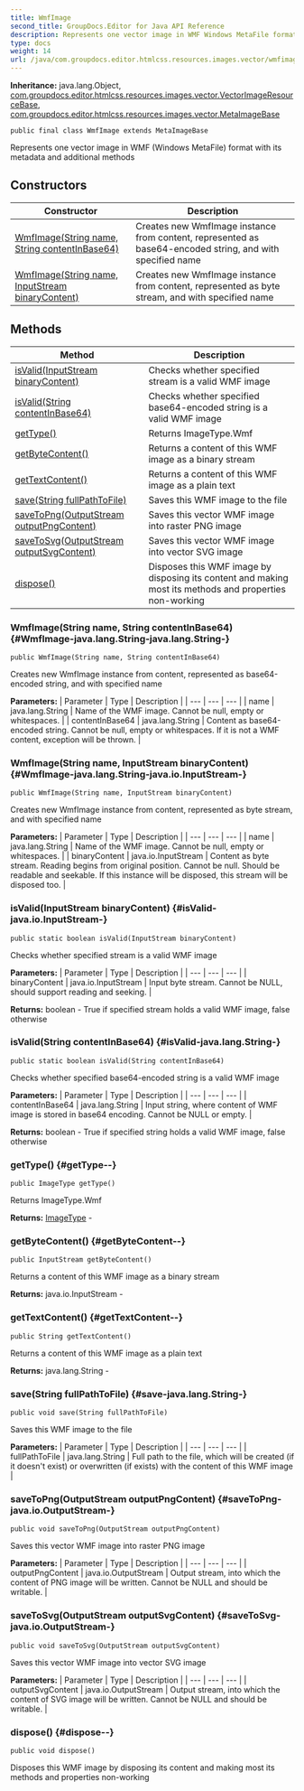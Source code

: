 ```yaml
---
title: WmfImage
second_title: GroupDocs.Editor for Java API Reference
description: Represents one vector image in WMF Windows MetaFile format with its metadata and additional methods
type: docs
weight: 14
url: /java/com.groupdocs.editor.htmlcss.resources.images.vector/wmfimage/
---
```

**Inheritance:**
java.lang.Object, [com.groupdocs.editor.htmlcss.resources.images.vector.VectorImageResourceBase](../../com.groupdocs.editor.htmlcss.resources.images.vector/vectorimageresourcebase), [com.groupdocs.editor.htmlcss.resources.images.vector.MetaImageBase](../../com.groupdocs.editor.htmlcss.resources.images.vector/metaimagebase)
```
public final class WmfImage extends MetaImageBase
```

Represents one vector image in WMF (Windows MetaFile) format with its metadata and additional methods
## Constructors

| Constructor | Description |
| --- | --- |
| [WmfImage(String name, String contentInBase64)](#WmfImage-java.lang.String-java.lang.String-) | Creates new WmfImage instance from content, represented as base64-encoded string, and with specified name |
| [WmfImage(String name, InputStream binaryContent)](#WmfImage-java.lang.String-java.io.InputStream-) | Creates new WmfImage instance from content, represented as byte stream, and with specified name |
## Methods

| Method | Description |
| --- | --- |
| [isValid(InputStream binaryContent)](#isValid-java.io.InputStream-) | Checks whether specified stream is a valid WMF image |
| [isValid(String contentInBase64)](#isValid-java.lang.String-) | Checks whether specified base64-encoded string is a valid WMF image |
| [getType()](#getType--) | Returns ImageType.Wmf |
| [getByteContent()](#getByteContent--) | Returns a content of this WMF image as a binary stream |
| [getTextContent()](#getTextContent--) | Returns a content of this WMF image as a plain text |
| [save(String fullPathToFile)](#save-java.lang.String-) | Saves this WMF image to the file |
| [saveToPng(OutputStream outputPngContent)](#saveToPng-java.io.OutputStream-) | Saves this vector WMF image into raster PNG image |
| [saveToSvg(OutputStream outputSvgContent)](#saveToSvg-java.io.OutputStream-) | Saves this vector WMF image into vector SVG image |
| [dispose()](#dispose--) | Disposes this WMF image by disposing its content and making most its methods and properties non-working |
### WmfImage(String name, String contentInBase64) {#WmfImage-java.lang.String-java.lang.String-}
```
public WmfImage(String name, String contentInBase64)
```


Creates new WmfImage instance from content, represented as base64-encoded string, and with specified name

**Parameters:**
| Parameter | Type | Description |
| --- | --- | --- |
| name | java.lang.String | Name of the WMF image. Cannot be null, empty or whitespaces. |
| contentInBase64 | java.lang.String | Content as base64-encoded string. Cannot be null, empty or whitespaces. If it is not a WMF content, exception will be thrown. |

### WmfImage(String name, InputStream binaryContent) {#WmfImage-java.lang.String-java.io.InputStream-}
```
public WmfImage(String name, InputStream binaryContent)
```


Creates new WmfImage instance from content, represented as byte stream, and with specified name

**Parameters:**
| Parameter | Type | Description |
| --- | --- | --- |
| name | java.lang.String | Name of the WMF image. Cannot be null, empty or whitespaces. |
| binaryContent | java.io.InputStream | Content as byte stream. Reading begins from original position. Cannot be null. Should be readable and seekable. If this instance will be disposed, this stream will be disposed too. |

### isValid(InputStream binaryContent) {#isValid-java.io.InputStream-}
```
public static boolean isValid(InputStream binaryContent)
```


Checks whether specified stream is a valid WMF image

**Parameters:**
| Parameter | Type | Description |
| --- | --- | --- |
| binaryContent | java.io.InputStream | Input byte stream. Cannot be NULL, should support reading and seeking. |

**Returns:**
boolean - True if specified stream holds a valid WMF image, false otherwise
### isValid(String contentInBase64) {#isValid-java.lang.String-}
```
public static boolean isValid(String contentInBase64)
```


Checks whether specified base64-encoded string is a valid WMF image

**Parameters:**
| Parameter | Type | Description |
| --- | --- | --- |
| contentInBase64 | java.lang.String | Input string, where content of WMF image is stored in base64 encoding. Cannot be NULL or empty. |

**Returns:**
boolean - True if specified string holds a valid WMF image, false otherwise
### getType() {#getType--}
```
public ImageType getType()
```


Returns ImageType.Wmf

**Returns:**
[ImageType](../../com.groupdocs.editor.htmlcss.resources.images/imagetype) - 
### getByteContent() {#getByteContent--}
```
public InputStream getByteContent()
```


Returns a content of this WMF image as a binary stream

**Returns:**
java.io.InputStream - 
### getTextContent() {#getTextContent--}
```
public String getTextContent()
```


Returns a content of this WMF image as a plain text

**Returns:**
java.lang.String - 
### save(String fullPathToFile) {#save-java.lang.String-}
```
public void save(String fullPathToFile)
```


Saves this WMF image to the file

**Parameters:**
| Parameter | Type | Description |
| --- | --- | --- |
| fullPathToFile | java.lang.String | Full path to the file, which will be created (if it doesn't exist) or overwritten (if exists) with the content of this WMF image |

### saveToPng(OutputStream outputPngContent) {#saveToPng-java.io.OutputStream-}
```
public void saveToPng(OutputStream outputPngContent)
```


Saves this vector WMF image into raster PNG image

**Parameters:**
| Parameter | Type | Description |
| --- | --- | --- |
| outputPngContent | java.io.OutputStream | Output stream, into which the content of PNG image will be written. Cannot be NULL and should be writable. |

### saveToSvg(OutputStream outputSvgContent) {#saveToSvg-java.io.OutputStream-}
```
public void saveToSvg(OutputStream outputSvgContent)
```


Saves this vector WMF image into vector SVG image

**Parameters:**
| Parameter | Type | Description |
| --- | --- | --- |
| outputSvgContent | java.io.OutputStream | Output stream, into which the content of SVG image will be written. Cannot be NULL and should be writable. |

### dispose() {#dispose--}
```
public void dispose()
```


Disposes this WMF image by disposing its content and making most its methods and properties non-working

